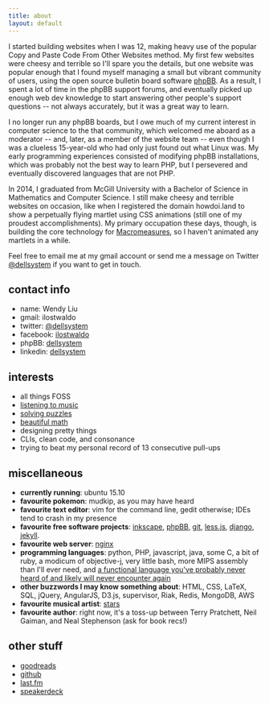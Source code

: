 ```yaml
---
title: about
layout: default
---
```


I started building websites when I was 12, making heavy use of the popular
Copy and Paste Code From Other Websites method. My first few websites were
cheesy and terrible so I'll spare you the details, but one website was popular
enough that I found myself managing a small but vibrant community of users,
using the open source bulletin board software [phpBB](http://phpbb.com). As a
result, I spent a lot of time in the phpBB support forums, and eventually
picked up enough web dev knowledge to start answering other people's support
questions -- not always accurately, but it was a great way to learn.

I no longer run any phpBB boards, but I owe much of my current interest in
computer science to the that community, which welcomed me aboard as a
moderator -- and, later, as a member of the website team -- even though I was a
clueless 15-year-old who had only just found out what Linux was. My early
programming experiences consisted of modifying phpBB installations, which was
probably not the best way to learn PHP, but I persevered and eventually
discovered languages that are not PHP.

In 2014, I graduated from McGill University with a Bachelor of Science in
Mathematics and Computer Science. I still make cheesy and terrible websites on
occasion, like when I registered the domain howdoi.land to show a perpetually
flying martlet using CSS animations (still one of my proudest accomplishments).
My primary occupation these days, though, is building the core technology for
[Macromeasures], so I haven't animated any martlets in a while.

Feel free to email me at my gmail account or send me a message on Twitter
[@dellsystem][twitter] if you want to get in touch.

<a name="contact"> </a>

contact info
------------

*   name: Wendy Liu
*	gmail: ilostwaldo
*	twitter: [@dellsystem][twitter]
*	facebook: [ilostwaldo](http://www.facebook.com/ilostwaldo)
*	phpBB: [dellsystem][phpbb]
*   linkedin: [dellsystem](http://www.linkedin.com/in/dellsystem)

interests
---------

* all things FOSS
* [listening to music][last.fm]
* [solving puzzles](http://www.projecteuler.net/)
* [beautiful math](http://www.mathjax.org/ "♥")
* designing pretty things
* CLIs, clean code, and consonance
* trying to beat my personal record of 13 consecutive pull-ups

miscellaneous
-------------

* **currently running**: ubuntu 15.10
* **favourite pokemon**: mudkip, as you may have heard
* **favourite text editor**: vim for the command line, gedit otherwise; IDEs
  tend to crash in my presence
* **favourite free software projects**: [inkscape](http://www.inkscape.org),
  [phpBB](http://www.phpbb.com), [git](http://www.git-scm.com),
  [less.js](http://www.lesscss.org), [django](http://www.djangoproject.com),
  [jekyll](http://jekyllrb.com/).
* **favourite web server**: [nginx](http://www.nginx.org)
* **programming languages**: python, PHP, javascript, java, some C, a bit of
  ruby, a modicum of objective-j, very little bash, more MIPS assembly than
  I'll ever need, and [a functional language you've probably never heard of and
  likely will never encounter again](http://www.smlnj.org "pretty cool though")
* **other buzzwords I may know something about**: HTML, CSS, LaTeX, SQL, jQuery,
  AngularJS, D3.js, supervisor, Riak, Redis, MongoDB, AWS
* **favourite musical artist**: [stars](http://youarestars.com)
* **favourite author**: right now, it's a toss-up between Terry Pratchett, Neil
  Gaiman, and Neal Stephenson (ask for book recs!)

other stuff
-----------

*	[goodreads](http://www.goodreads.com/user/show/60292716-wendy-liu)
*	[github](https://www.github.com/dellsystem)
*	[last.fm][last.fm]
*	[speakerdeck](https://speakerdeck.com/dellsystem)

[Macromeasures]: http://macromeasures.com
[last.fm]: http://www.last.fm/user/dellsystem
[twitter]: http://www.twitter.com/#!/dellsystem
[phpbb]: https://www.phpbb.com/community/memberlist.php?mode=viewprofile&u=178433
